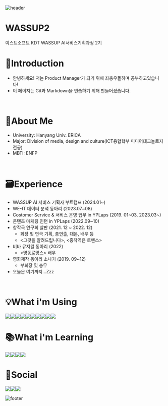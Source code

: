 ![header](https://capsule-render.vercel.app/api?type=waving&color=auto&height=250&section=header&text=Yehyung&fontSize=50&fontcolor=#ece6cc)

# WASSUP2
이스트소프트 KDT WASSUP AI서비스기획과정 2기

# 🙌Introduction
- 안녕하세요! 저는 Product Manager가 되기 위해 좌충우돌하며 공부하고있습니다!
- 이 페이지는 Git과 Markdown을 연습하기 위해 만들어졌습니다.
<br/>

# 📌About Me
- University: Hanyang Univ. ERICA
- Major: Division of media, design and culture(ICT융합학부 미디어테크놀로지 전공)
- MBTI: ENFP
<br/>

# 🗃Experience
- WASSUP AI 서비스 기획자 부트캠프 (2024.01~)
- WE-IT 데이터 분석 동아리 (2023.07~08)
- Costomer Service & 서비스 운영 업무 in YPLaps (2019. 01~03, 2023.03~)
- 콘텐츠 마케팅 인턴 in YPLaps (2022.09~10)
- 창작극 연구회 살판 (2021. 12 ~ 2022. 12)
	- 회장 및 연극 기획, 총연출, 대본, 배우 등
 	- <그것을 알려드립니다>, <종착역은 로맨스>
- 비바 뮤지컬 동아리 (2022)
	- <명동로망스> 배우
 - 영화제작 동아리 소나기 (2019. 09~12)
 	- 부회장 및 총무
  - 오늘은 여기까지...Zzz

<br/>

# 💡What i'm Using
<img src="https://img.shields.io/badge/Slack-4A154B?style=for-the-badge&logo=slack&logoColor=white"><img src="https://img.shields.io/badge/Discord-7289DA?style=for-the-badge&logo=discord&logoColor=white"><img src="https://img.shields.io/badge/Zoom-2D8CFF?style=for-the-badge&logo=zoom&logoColor=white"><img src="https://img.shields.io/badge/Python-14354C?style=for-the-badge&logo=python&logoColor=white"><img src="https://img.shields.io/badge/Microsoft_Excel-217346?style=for-the-badge&logo=microsoft-excel&logoColor=white"><img src="https://img.shields.io/badge/Microsoft_PowerPoint-B7472A?style=for-the-badge&logo=microsoft-powerpoint&logoColor=white
	https://img.shields.io/badge/Microsoft_Access-A4373A"><img src="https://img.shields.io/badge/Adobe%20XD-470137?style=for-the-badge&logo=Adobe%20XD&logoColor=#FF61F6"><img src="https://img.shields.io/badge/Adobe%20Premiere%20Pro-9999FF?style=for-the-badge&logo=Adobe%20Premiere%20Pro&logoColor=white"><img src="https://img.shields.io/badge/Adobe%20after%20affects-CF96FD?style=for-the-badge&logo=Adobe%20after%20effects&logoColor=393665"><img src="https://img.shields.io/badge/Figma-F24E1E?style=for-the-badge&logo=figma&logoColor=white">
<br/>

# 📚What i'm Learning
<img src="https://img.shields.io/badge/Markdown-000000?style=for-the-badge&logo=markdown&logoColor=white"><img src="https://img.shields.io/badge/Django-092E20?style=for-the-badge&logo=django&logoColor=white"><img src="https://img.shields.io/badge/Flutter-02569B?style=for-the-badge&logo=flutter&logoColor=white"><img src="https://img.shields.io/badge/MySQL-005C84?style=for-the-badge&logo=mysql&logoColor=white">
<br/>

# 👋Social
<img src="https://img.shields.io/badge/Instagram-E4405F?style=for-the-badge&logo=instagram&logoColor=white"><img src="https://img.shields.io/badge/Gmail-D14836?style=for-the-badge&logo=gmail&logoColor=white"><img src="https://img.shields.io/badge/LinkedIn-0077B5?style=for-the-badge&logo=linkedin&logoColor=white">
<br/>

![footer](https://capsule-render.vercel.app/api?type=waving&color=auto&height=200&section=footer&fontSize=30&fontcolor=#ece6cc)
